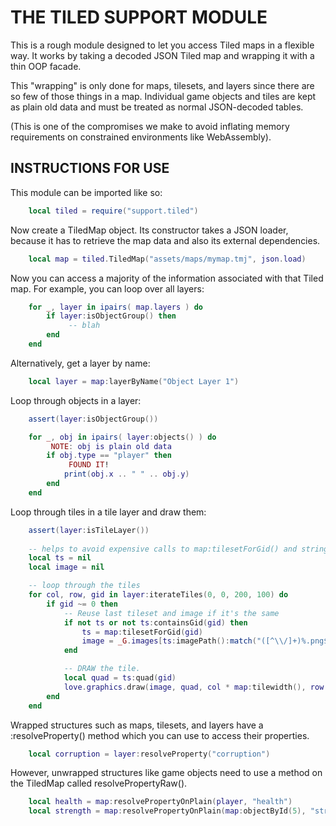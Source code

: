 THE TILED SUPPORT MODULE
========================

This is a rough module designed to let you access Tiled maps in a flexible way.
It works by taking a decoded JSON Tiled map and wrapping it with a thin OOP facade.

This "wrapping" is only done for maps, tilesets, and layers since there are
so few of those things in a map. Individual game objects and tiles are kept
as plain old data and must be treated as normal JSON-decoded tables.

(This is one of the compromises we make to avoid inflating memory requirements
on constrained environments like WebAssembly).

INSTRUCTIONS FOR USE
--------------------

This module can be imported like so:

```lua
    local tiled = require("support.tiled")
```

Now create a TiledMap object. Its constructor takes a JSON loader, because it has
to retrieve the map data and also its external dependencies.

```lua
    local map = tiled.TiledMap("assets/maps/mymap.tmj", json.load)
```

Now you can access a majority of the information associated with that Tiled map.
For example, you can loop over all layers:

```lua
    for _, layer in ipairs( map.layers ) do
        if layer:isObjectGroup() then
             -- blah
        end
    end
```

Alternatively, get a layer by name:

```lua
    local layer = map:layerByName("Object Layer 1")
```

Loop through objects in a layer:

```lua
    assert(layer:isObjectGroup())

    for _, obj in ipairs( layer:objects() ) do
         NOTE: obj is plain old data
        if obj.type == "player" then
             FOUND IT!
            print(obj.x .. " " .. obj.y)
        end
    end
```

Loop through tiles in a tile layer and draw them:

```lua
    assert(layer:isTileLayer())
    
    -- helps to avoid expensive calls to map:tilesetForGid() and string.match
    local ts = nil
    local image = nil

    -- loop through the tiles
    for col, row, gid in layer:iterateTiles(0, 0, 200, 100) do
        if gid ~= 0 then
            -- Reuse last tileset and image if it's the same
            if not ts or not ts:containsGid(gid) then
                ts = map:tilesetForGid(gid)
                image = _G.images[ts:imagePath():match("([^\\/]+)%.png$")]
            end

            -- DRAW the tile.
            local quad = ts:quad(gid)
            love.graphics.draw(image, quad, col * map:tilewidth(), row * map:tileheight())
        end
    end
```

Wrapped structures such as maps, tilesets, and layers have a :resolveProperty() method
which you can use to access their properties.

```lua
    local corruption = layer:resolveProperty("corruption")
```

However, unwrapped structures like game objects need to use a method on the TiledMap
called resolvePropertyRaw().

```lua
    local health = map:resolvePropertyOnPlain(player, "health")
    local strength = map:resolvePropertyOnPlain(map:objectById(5), "strength")
```
